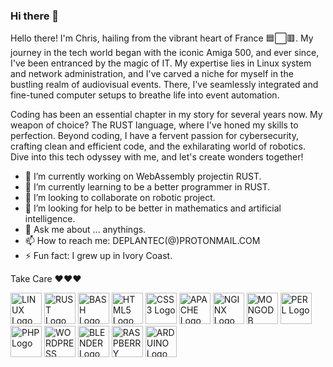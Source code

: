 ### Hi there 👋
Hello there! I'm Chris, hailing from the vibrant heart of France 🟦⬜🟥. My journey in the tech world began with the iconic Amiga 500, and ever since, I've been entranced by the magic of IT. My expertise lies in Linux system and network administration, and I've carved a niche for myself in the bustling realm of audiovisual events. There, I've seamlessly integrated and fine-tuned computer setups to breathe life into event automation.

Coding has been an essential chapter in my story for several years now. My weapon of choice? The RUST language, where I've honed my skills to perfection. Beyond coding, I have a fervent passion for cybersecurity, crafting clean and efficient code, and the exhilarating world of robotics. Dive into this tech odyssey with me, and let's create wonders together!
<!--
**DEPLANTEC/DEPLANTEC** is a ✨ _special_ ✨ repository because its `README.md` (this file) appears on your GitHub profile.

Here are some ideas to get you started:
-->
- 🔭 I’m currently working on WebAssembly projectin RUST.
- 🌱 I’m currently learning to be a better programmer in RUST.
- 👯 I’m looking to collaborate on robotic project.
- 🤔 I’m looking for help to be better in mathematics and artificial intelligence.
- 💬 Ask me about ... anythings.
- 📫 How to reach me: DEPLANTEC(@)PROTONMAIL.COM
- ⚡ Fun fact: I grew up in Ivory Coast.

Take Care ❤❤❤
<p>
 <img src="https://cdn.jsdelivr.net/gh/devicons/devicon/icons/linux/linux-original.svg" width="50" height="50" alt="LINUX Logo"/>        
 <img src="https://cdn.jsdelivr.net/gh/devicons/devicon/icons/rust/rust-plain.svg" width="50" height="50" alt="RUST Logo" />
 <img src="https://cdn.jsdelivr.net/gh/devicons/devicon/icons/bash/bash-original.svg" width="50" height="50" alt="BASH Logo" />
<img src="https://cdn.jsdelivr.net/gh/devicons/devicon/icons/html5/html5-original-wordmark.svg" width="50" height="50" alt="HTML5 Logo" />
<img src="https://cdn.jsdelivr.net/gh/devicons/devicon/icons/css3/css3-original-wordmark.svg" width="50" height="50" alt="CSS3 Logo"  />
<img src="https://cdn.jsdelivr.net/gh/devicons/devicon/icons/apache/apache-original-wordmark.svg" width="50" height="50" alt="APACHE Logo" />
<img src="https://cdn.jsdelivr.net/gh/devicons/devicon/icons/nginx/nginx-original.svg" width="50" height="50" alt="NGINX Logo"/>
<img src="https://cdn.jsdelivr.net/gh/devicons/devicon/icons/mongodb/mongodb-original-wordmark.svg" width="50" height="50" alt="MONGODB Logo"/>
<img src="https://cdn.jsdelivr.net/gh/devicons/devicon/icons/perl/perl-original.svg" width="50" height="50" alt="PERL Logo" />
<img src="https://cdn.jsdelivr.net/gh/devicons/devicon/icons/php/php-original.svg" width="50" height="50" alt="PHP Logo" />
<img src="https://cdn.jsdelivr.net/gh/devicons/devicon/icons/wordpress/wordpress-plain.svg" width="50" height="50" alt="WORDPRESS Logo" />
<img src="https://cdn.jsdelivr.net/gh/devicons/devicon/icons/blender/blender-original.svg" width="50" height="50" alt="BLENDER Logo"/>
<img src="https://cdn.jsdelivr.net/gh/devicons/devicon/icons/raspberrypi/raspberrypi-original.svg"  width="50" height="50" alt="RASPBERRY Logo" />
<img src="https://cdn.jsdelivr.net/gh/devicons/devicon/icons/arduino/arduino-original-wordmark.svg" width="50" height="50" alt="ARDUINO Logo"/>
</p>
          

          
          
          


          
          
          


